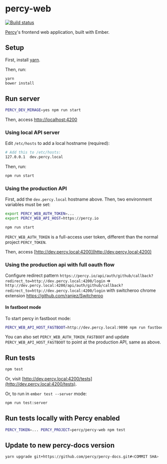 # percy-web

[![Build status](https://badge.buildkite.com/c5a2ecb69c413ef1b2709d9c256edb4a17c1922b23f38bbefe.svg)](https://buildkite.com/percy/test-web)

[Percy](https://percy.io)'s frontend web application, built with Ember.

## Setup

First, install [yarn](https://yarnpkg.com).

Then, run:

```bash
yarn
bower install
```

## Run server

```bash
PERCY_DEV_MIRAGE=yes npm run start
```

Then, access [http://localhost:4200](http://localhost:4200)

### Using local API server

Edit `/etc/hosts` to add a local hostname (required):

```bash
# Add this to /etc/hosts:
127.0.0.1  dev.percy.local
```

Then, run:

```bash
npm run start
```

### Using the production API

First, add the `dev.percy.local` hostname above. Then, two environment variables must be set:

```bash
export PERCY_WEB_AUTH_TOKEN=...
export PERCY_WEB_API_HOST=https://percy.io

npm run start
```

`PERCY_WEB_AUTH_TOKEN` is a full-access user token, different than the normal project `PERCY_TOKEN`.

Then, access [http://dev.percy.local:4200](http://dev.percy.local:4200)

### Using the production api with full oauth flow

Configure redirect pattern `https://percy.io/api/auth/github/callback?redirect_to=http://dev.percy.local:4200/login` => `http://dev.percy.local:4200/api/auth/github/callback?redirect_to=http://dev.percy.local:4200/login` with switcheroo chrome extension https://github.com/ranjez/Switcheroo

#### In fastboot mode

To start percy in fastboot mode:

```bash
PERCY_WEB_API_HOST_FASTBOOT=http://dev.percy.local:9090 npm run fastboot-dev
```

You can also set `PERCY_WEB_AUTH_TOKEN_FASTBOOT` and update `PERCY_WEB_API_HOST_FASTBOOT` to point at the production API, same as above.

## Run tests

```bash
npm test
````

Or, visit [http://dev.percy.local:4200/tests](http://dev.percy.local:4200/tests).

Or, to run in `ember test --server` mode:

```bash
npm run test:server
```

## Run tests locally with Percy enabled

```bash
PERCY_TOKEN=... PERCY_PROJECT=percy/percy-web npm test
```

## Update to new percy-docs version
```bash
yarn upgrade git+https://github.com/percy/percy-docs.git#<COMMIT SHA>
```
